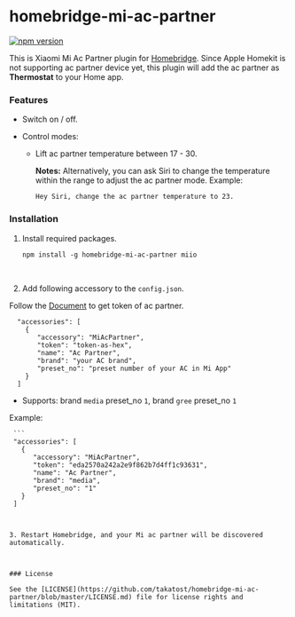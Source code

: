 # homebridge-mi-ac-partner
[![npm version](https://badge.fury.io/js/homebridge-mi-ac-partner.svg)](https://badge.fury.io/js/homebridge-mi-ac-partner)

This is Xiaomi Mi Ac Partner plugin for [Homebridge](https://github.com/nfarina/homebridge). Since Apple Homekit is not supporting ac partner device yet, this plugin will add the ac partner as **Thermostat** to your Home app.

### Features

* Switch on / off.

* Control modes:

  - Lift ac partner temperature between 17 - 30. 

    **Notes:** Alternatively, you can ask Siri to change the temperature within the range to adjust the ac partner mode. Example:

    ```
    Hey Siri, change the ac partner temperature to 23.
    ```

### Installation

1. Install required packages.

   ```
   npm install -g homebridge-mi-ac-partner miio
   ```

   ​

2. Add following accessory to the `config.json`.

Follow the [Document](https://github.com/aholstenson/miio/blob/master/docs/management.md#getting-the-token-of-a-device) to get token of ac partner.

   ```
     "accessories": [
       {
          "accessory": "MiAcPartner",
          "token": "token-as-hex",
          "name": "Ac Partner",
          "brand": "your AC brand",
          "preset_no": "preset number of your AC in Mi App"
       }
     ]
   ```

- Supports: brand `media` preset_no `1`, brand `gree` preset_no `1`

Example: 

     ```
     "accessories": [
       {
          "accessory": "MiAcPartner",
          "token": "eda2570a242a2e9f862b7d4ff1c93631",
          "name": "Ac Partner",
          "brand": "media",
          "preset_no": "1"
       }
     ]
   ```
   ​

3. Restart Homebridge, and your Mi ac partner will be discovered automatically.



### License

See the [LICENSE](https://github.com/takatost/homebridge-mi-ac-partner/blob/master/LICENSE.md) file for license rights and limitations (MIT).



